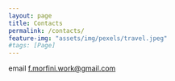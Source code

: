```yaml
---
layout: page
title: Contacts
permalink: /contacts/
feature-img: "assets/img/pexels/travel.jpeg"
#tags: [Page]
---
```


email [f.morfini.work@gmail.com](f.morfini.work@gmail.com)
